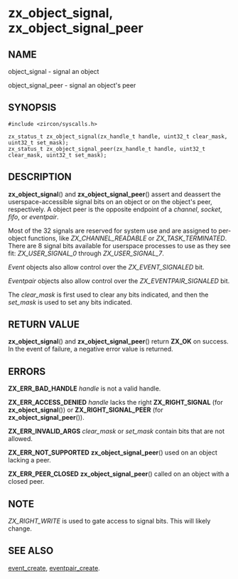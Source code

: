 # zx_object_signal, zx_object_signal_peer

## NAME

object_signal - signal an object

object_signal_peer - signal an object's peer

## SYNOPSIS

```
#include <zircon/syscalls.h>

zx_status_t zx_object_signal(zx_handle_t handle, uint32_t clear_mask, uint32_t set_mask);
zx_status_t zx_object_signal_peer(zx_handle_t handle, uint32_t clear_mask, uint32_t set_mask);

```

## DESCRIPTION

**zx_object_signal**() and **zx_object_signal_peer**() assert and deassert the
userspace-accessible signal bits on an object or on the object's peer,
respectively. A object peer is the opposite endpoint of a *channel*, *socket*,
*fifo*, or *eventpair*.

Most of the 32 signals are reserved for system use and are assigned to
per-object functions, like *ZX_CHANNEL_READABLE* or *ZX_TASK_TERMINATED*. There
are 8 signal bits available for userspace processes to use as they see fit:
*ZX_USER_SIGNAL_0* through *ZX_USER_SIGNAL_7*.

*Event* objects also allow control over the *ZX_EVENT_SIGNALED* bit.

*Eventpair* objects also allow control over the *ZX_EVENTPAIR_SIGNALED* bit.

The *clear_mask* is first used to clear any bits indicated, and then the
*set_mask* is used to set any bits indicated.

## RETURN VALUE

**zx_object_signal**() and **zx_object_signal_peer**() return **ZX_OK** on success.
In the event of failure, a negative error value is returned.

## ERRORS

**ZX_ERR_BAD_HANDLE**  *handle* is not a valid handle.

**ZX_ERR_ACCESS_DENIED**  *handle* lacks the right **ZX_RIGHT_SIGNAL** (for **zx_object_signal**()) or
**ZX_RIGHT_SIGNAL_PEER** (for **zx_object_signal_peer**()).

**ZX_ERR_INVALID_ARGS**  *clear_mask* or *set_mask* contain bits that are not allowed.

**ZX_ERR_NOT_SUPPORTED**  **zx_object_signal_peer**() used on an object lacking a peer.

**ZX_ERR_PEER_CLOSED**  **zx_object_signal_peer**() called on an object with a closed peer.

## NOTE

*ZX_RIGHT_WRITE* is used to gate access to signal bits.  This will likely change.

## SEE ALSO

[event_create](event_create.md),
[eventpair_create](eventpair_create.md).
